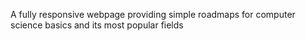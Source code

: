 A fully responsive webpage providing simple roadmaps for computer science basics and its most popular fields
